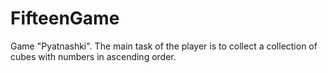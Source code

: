 # FifteenGame
Game "Pyatnashki". The main task of the player is to collect a collection of cubes with numbers in ascending order.
